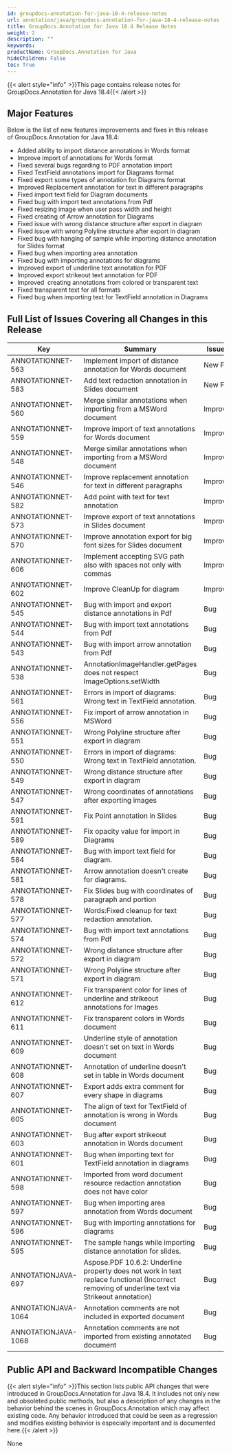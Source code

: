 ```yaml
---
id: groupdocs-annotation-for-java-18-4-release-notes
url: annotation/java/groupdocs-annotation-for-java-18-4-release-notes
title: GroupDocs.Annotation for Java 18.4 Release Notes
weight: 2
description: ""
keywords: 
productName: GroupDocs.Annotation for Java
hideChildren: False
toc: True
---
```


{{< alert style="info" >}}This page contains release notes for GroupDocs.Annotation for Java 18.4{{< /alert >}}

## Major Features

Below is the list of new features improvements and fixes in this release of GroupDocs.Annotation for Java 18.4:

*   Added ability to import distance annotations in Words format
*   Improve import of annotations for Words format
*   Fixed several bugs regarding to PDF annotation import
*   Fixed TextField annotations import for Diagrams format
*   Fixed export some types of annotation for Diagrams format
*   Improved Replacement annotation for text in different paragraphs
*   Fixed import text field for Diagram documents
*   Fixed bug with import text annotations from Pdf
*   Fixed resizing image when user pass width and height
*   Fixed creating of Arrow annotation for Diagrams
*   Fixed issue with wrong distance structure after export in diagram
*   Fixed issue with wrong Polyline structure after export in diagram
*   Fixed bug with hanging of sample while importing distance annotation for Slides format
*   Fixed bug when importing area annotation
*   Fixed bug with importing annotations for diagrams
*   Improved export of underline text annotation for PDF
*   Improved export strikeout text annotation for PDF
*   Improved  creating annotations from colored or transparent text
*   Fixed transparent text for all formats
*   Fixed bug when importing text for TextField annotation in Diagrams

## Full List of Issues Covering all Changes in this Release

| Key | Summary | Issue Type |
| --- | --- | --- |
| ANNOTATIONNET-563 | Implement import of distance annotation for Words document | New Feature |
| ANNOTATIONNET-583 | Add text redaction annotation in Slides document | New Feature |
| ANNOTATIONNET-560 | Merge similar annotations when importing from a MSWord document | Improvement |
| ANNOTATIONNET-559 | Improve import of text annotations for Words document | Improvement |
| ANNOTATIONNET-548 | Merge similar annotations when importing from a MSWord document | Improvement |
| ANNOTATIONNET-546 | Improve replacement annotation for text in different paragraphs | Improvement |
| ANNOTATIONNET-582 | Add point with text for text annotation | Improvement |
| ANNOTATIONNET-573 | Improve export of text annotations in Slides document | Improvement |
| ANNOTATIONNET-570 | Improve annotation export for big font sizes for Slides document | Improvement |
| ANNOTATIONNET-606 | Implement accepting SVG path also with spaces not only with commas | Improvement |
| ANNOTATIONNET-602 | Improve CleanUp for diagram | Improvement |
| ANNOTATIONNET-545 | Bug with import and export distance annotations in Pdf | Bug |
| ANNOTATIONNET-544 | Bug with import text annotations from Pdf | Bug |
| ANNOTATIONNET-543 | Bug with import arrow annotation from Pdf | Bug |
| ANNOTATIONNET-538 | AnnotationImageHandler.getPages does not respect ImageOptions.setWidth | Bug |
| ANNOTATIONNET-561 | Errors in import of diagrams: Wrong text in TextField annotation. | Bug |
| ANNOTATIONNET-556 | Fix import of arrow annotation in MSWord | Bug |
| ANNOTATIONNET-551 | Wrong Polyline structure after export in diagram | Bug |
| ANNOTATIONNET-550 | Errors in import of diagrams: Wrong text in TextField annotation. | Bug |
| ANNOTATIONNET-549 | Wrong distance structure after export in diagram | Bug |
| ANNOTATIONNET-547 | Wrong coordinates of annotations after exporting images | Bug |
| ANNOTATIONNET-591 | Fix Point annotation in Slides | Bug |
| ANNOTATIONNET-589 | Fix opacity value for import in Diagrams | Bug |
| ANNOTATIONNET-584 | Bug with import text field for diagram. | Bug |
| ANNOTATIONNET-581 | Arrow annotation doesn't create for diagrams. | Bug |
| ANNOTATIONNET-578 | Fix Slides bug with coordinates of paragraph and portion | Bug |
| ANNOTATIONNET-577 | Words:Fixed cleanup for text redaction annotation. | Bug |
| ANNOTATIONNET-574 | Bug with import text annotations from Pdf | Bug |
| ANNOTATIONNET-572 | Wrong distance structure after export in diagram | Bug |
| ANNOTATIONNET-571 | Wrong Polyline structure after export in diagram | Bug |
| ANNOTATIONNET-612 | Fix transparent color for lines of underline and strikeout annotations for Images | Bug |
| ANNOTATIONNET-611 | Fix transparent colors in Words document | Bug |
| ANNOTATIONNET-609 | Underline style of annotation doesn't set on text in Words document | Bug |
| ANNOTATIONNET-608 | Annotation of underline doesn't set in table in Words document | Bug |
| ANNOTATIONNET-607 | Export adds extra comment for every shape in diagrams | Bug |
| ANNOTATIONNET-605 | The align of text for TextField of annotation is wrong in Words document | Bug |
| ANNOTATIONNET-603 | Bug after export strikeout annotation in Words document | Bug |
| ANNOTATIONNET-601 | Bug when importing text for TextField annotation in diagrams | Bug |
| ANNOTATIONNET-598 | Imported from word document resource redaction annotation does not have color | Bug |
| ANNOTATIONNET-597 | Bug when importing area annotation from Words document | Bug |
| ANNOTATIONNET-596 | Bug with importing annotations for diagrams | Bug |
| ANNOTATIONNET-595 | The sample hangs while importing distance annotation for slides. | Bug |
| ANNOTATIONJAVA-697 | Aspose.PDF 10.6.2: Underline property does not work in text replace functional (Incorrect removing of underline text via Strikeout annotation) | Bug |
| ANNOTATIONJAVA-1064 | Annotation comments are not included in exported document | Bug |
| ANNOTATIONJAVA-1068 | Annotation comments are not imported from existing annotated document | Bug |

## Public API and Backward Incompatible Changes

{{< alert style="info" >}}This section lists public API changes that were introduced in GroupDocs.Annotation for Java 18.4. It includes not only new and obsoleted public methods, but also a description of any changes in the behavior behind the scenes in GroupDocs.Annotation which may affect existing code. Any behavior introduced that could be seen as a regression and modifies existing behavior is especially important and is documented here.{{< /alert >}}

None
